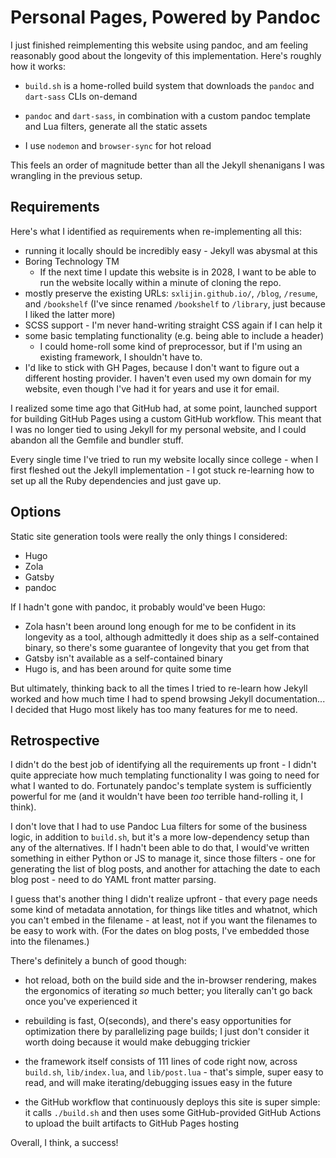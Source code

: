# Personal Pages, Powered by Pandoc

I just finished reimplementing this website using pandoc, and am feeling
reasonably good about the longevity of this implementation. Here's roughly how
it works:

  - `build.sh` is a home-rolled build system that downloads the `pandoc` and
    `dart-sass` CLIs on-demand

  - `pandoc` and `dart-sass`, in combination with a custom pandoc template and
    Lua filters, generate all the static assets

  - I use `nodemon` and `browser-sync` for hot reload

This feels an order of magnitude better than all the Jekyll shenanigans I was
wrangling in the previous setup.

## Requirements

Here's what I identified as requirements when re-implementing all this:

  - running it locally should be incredibly easy - Jekyll was abysmal at this
  - Boring Technology TM
    - If the next time I update this website is in 2028, I want to be able to
      run the website locally within a minute of cloning the repo.
  - mostly preserve the existing URLs: `sxlijin.github.io/`, `/blog`, `/resume`,
    and `/bookshelf` (I've since renamed `/bookshelf` to `/library`, just
    because I liked the latter more)
  - SCSS support - I'm never hand-writing straight CSS again if I can help it
  - some basic templating functionality (e.g. being able to include a header)
    - I could home-roll some kind of preprocessor, but if I'm using an existing
      framework, I shouldn't have to.
  - I'd like to stick with GH Pages, because I don't want to figure out a
    different hosting provider. I haven't even used my own domain for my
    website, even though I've had it for years and use it for email.

I realized some time ago that GitHub had, at some point, launched support for
building GitHub Pages using a custom GitHub workflow. This meant that I was no
longer tied to using Jekyll for my personal website, and I could abandon all the
Gemfile and bundler stuff.

Every single time I've tried to run my website locally since college - when I
first fleshed out the Jekyll implementation - I got stuck re-learning how to
set up all the Ruby dependencies and just gave up.

## Options

Static site generation tools were really the only things I considered:

  - Hugo
  - Zola
  - Gatsby
  - pandoc

If I hadn't gone with pandoc, it probably would've been Hugo:

  - Zola hasn't been around long enough for me to be confident in its longevity
    as a tool, although admittedly it does ship as a self-contained binary, so
    there's some guarantee of longevity that you get from that
  - Gatsby isn't available as a self-contained binary
  - Hugo is, and has been around for quite some time

But ultimately, thinking back to all the times I tried to re-learn how Jekyll
worked and how much time I had to spend browsing Jekyll documentation... I
decided that Hugo most likely has too many features for me to need.

## Retrospective

I didn't do the best job of identifying all the requirements up front - I didn't
quite appreciate how much templating functionality I was going to need for what
I wanted to do. Fortunately pandoc's template system is sufficiently powerful
for me (and it wouldn't have been _too_ terrible hand-rolling it, I think).

I don't love that I had to use Pandoc Lua filters for some of the business
logic, in addition to `build.sh`, but it's a more low-dependency setup than any
of the alternatives. If I hadn't been able to do that, I would've written
something in either Python or JS to manage it, since those filters - one for
generating the list of blog posts, and another for attaching the date to each
blog post - need to do YAML front matter parsing.

I guess that's another thing I didn't realize upfront - that every page needs
some kind of metadata annotation, for things like titles and whatnot, which you
can't embed in the filename - at least, not if you want the filenames to be easy
to work with. (For the dates on blog posts, I've embedded those into the
filenames.)

There's definitely a bunch of good though:

  - hot reload, both on the build side and the in-browser rendering, makes the
    ergonomics of iterating _so_ much better; you literally can't go back once
    you've experienced it

  - rebuilding is fast, O(seconds), and there's easy opportunities for
    optimization there by parallelizing page builds; I just don't consider it
    worth doing because it would make debugging trickier

  - the framework itself consists of 111 lines of code right now, across
    `build.sh`, `lib/index.lua`, and `lib/post.lua` - that's simple, super easy
    to read, and will make iterating/debugging issues easy in the future

  - the GitHub workflow that continuously deploys this site is super simple: it
    calls `./build.sh` and then uses some GitHub-provided GitHub Actions to
    upload the built artifacts to GitHub Pages hosting

Overall, I think, a success!
